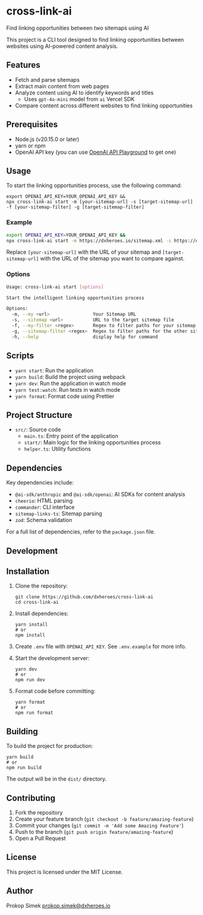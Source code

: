 # cross-link-ai

Find linking opportunities between two sitemaps using AI

This project is a CLI tool designed to find linking opportunities between websites using AI-powered content analysis.

## Features

- Fetch and parse sitemaps
- Extract main content from web pages
- Analyze content using AI to identify keywords and titles
  - Uses `gpt-4o-mini` model from `ai` Vercel SDK
- Compare content across different websites to find linking opportunities

## Prerequisites

- Node.js (v20.15.0 or later)
- yarn or npm
- OpenAI API key (you can use [OpenAI API Playground](https://platform.openai.com/playground) to get one)

## Usage

To start the linking opportunities process, use the following command:
```
export OPENAI_API_KEY=YOUR_OPENAI_API_KEY && 
npx cross-link-ai start -m [your-sitemap-url] -s [target-sitemap-url] -f [your-sitemap-filter] -g [target-sitemap-filter]
```

### Example

```bash
export OPENAI_API_KEY=YOUR_OPENAI_API_KEY && 
npx cross-link-ai start -m https://dxheroes.io/sitemap.xml -s https://developerexperience.io/sitemap.xml --my-filter "/blog/" --sitemap-filter "articles/"
```

Replace `[your-sitemap-url]` with the URL of your sitemap and `[target-sitemap-url]` with the URL of the sitemap you want to compare against.

### Options

```bash
Usage: cross-link-ai start [options]

Start the intelligent linking opportunities process

Options:
  -m, --my <url>                Your Sitemap URL
  -s, --sitemap <url>           URL to the target sitemap file
  -f, --my-filter <regex>       Regex to filter paths for your sitemap
  -g, --sitemap-filter <regex>  Regex to filter paths for the other sitemap
  -h, --help                    display help for command
```

## Scripts

- `yarn start`: Run the application
- `yarn build`: Build the project using webpack
- `yarn dev`: Run the application in watch mode
- `yarn test:watch`: Run tests in watch mode
- `yarn format`: Format code using Prettier

## Project Structure

- `src/`: Source code
  - `main.ts`: Entry point of the application
  - `start/`: Main logic for the linking opportunities process
  - `helper.ts`: Utility functions

## Dependencies

Key dependencies include:

- `@ai-sdk/anthropic` and `@ai-sdk/openai`: AI SDKs for content analysis
- `cheerio`: HTML parsing
- `commander`: CLI interface
- `sitemap-links-ts`: Sitemap parsing
- `zod`: Schema validation

For a full list of dependencies, refer to the `package.json` file.

## Development

## Installation

1. Clone the repository:
   ```
   git clone https://github.com/dxheroes/cross-link-ai
   cd cross-link-ai
   ```

2. Install dependencies:
   ```
   yarn install
   # or
   npm install
   ```

3. Create `.env` file with `OPENAI_API_KEY`. See `.env.example` for more info.

4. Start the development server:
   ```
   yarn dev
   # or
   npm run dev
   ```


5. Format code before committing:
   ```
   yarn format
   # or
   npm run format
   ```

## Building

To build the project for production:
```
yarn build
# or
npm run build
```

The output will be in the `dist/` directory.

## Contributing

1. Fork the repository
2. Create your feature branch (`git checkout -b feature/amazing-feature`)
3. Commit your changes (`git commit -m 'Add some Amazing Feature'`)
4. Push to the branch (`git push origin feature/amazing-feature`)
5. Open a Pull Request

## License

This project is licensed under the MIT License.

## Author

Prokop Simek <prokop.simek@dxheroes.io>